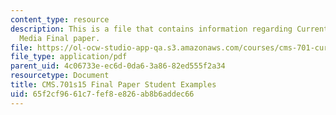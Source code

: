 ```yaml
---
content_type: resource
description: This is a file that contains information regarding Current Debates in
  Media Final paper.
file: https://ol-ocw-studio-app-qa.s3.amazonaws.com/courses/cms-701-current-debates-in-media-spring-2015/65f2cf9661c7fef8e826ab8b6addec66_MITCMS_701S15_FinalPaper.pdf
file_type: application/pdf
parent_uid: 4c06733e-ec6d-0da6-3a86-82ed555f2a34
resourcetype: Document
title: CMS.701s15 Final Paper Student Examples
uid: 65f2cf96-61c7-fef8-e826-ab8b6addec66
---
```

